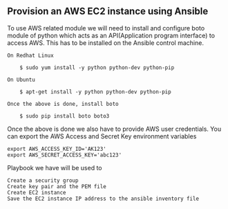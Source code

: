 ## Provision an AWS EC2 instance using Ansible

To use AWS related module we will need to install and configure boto module of python which acts as an API(Application program interface) to access AWS. This has to be installed on the Ansible control machine.


	On Redhat Linux

		$ sudo yum install -y python python-dev python-pip

	On Ubuntu

		$ apt-get install -y python python-dev python-pip

	Once the above is done, install boto

		$ sudo pip install boto boto3

Once the above is done we also have to provide AWS user credentials. You can export the AWS Access and Secret Key environment variables

	export AWS_ACCESS_KEY_ID='AK123'
	export AWS_SECRET_ACCESS_KEY='abc123'


Playbook we have will be used to

	Create a security group
	Create key pair and the PEM file
	Create EC2 instance
	Save the EC2 instance IP address to the ansible inventory file



